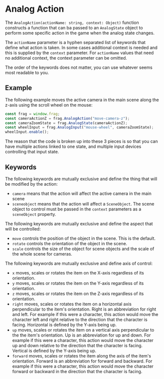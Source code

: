 # Analog Action

The `AnalogAction(actionName: string, context: Object)` function constructs
a function that can ba passed to an `AnalogState` object to perform some 
specific action in the game when the analog state changes.

The `actionName` parameter is a hyphen separated list of keywords that define
what action is taken. In some cases additional context is needed and this is
supplied by the `context` parameter. For `actionName` values that need no
additional context, the context parameter can be omitted.

The order of the keywords does not matter, you can use whatever seems most
readable to you.

## Example

The following example moves the active camera in the main scene along 
the z-axis using the scroll wheel on the mouse:

```javascript
const frag = window.frag;
const cameraActionZ = frag.AnalogAction("move-camera-z");
const cameraZoomState = frag.AnalogState(cameraActionZ);
const wheelInput = frag.AnalogInput("mouse-wheel", cameraZoomState);
wheelInput.enable();
```

The reason that the code is broken up into these 3 pieces is so that
you can have multiple actions linked to one state, and multiple input
devices controlling that input state.

## Keywords

The following keywords are mutually exclusive and define the thing that will
be modified by the action:
* `camera` means that the action will affect the active camera in the main scene
* `sceneobject` means that the action will affect a `SceneObject`. The scene object
  to control must be passed in the `context` parameters as a `sceneObject` property.

The following keywords are mutually exclusive and define the aspect that will be
controlled:
* `move` controls the position of the object in the scene. This is the default.
* `rotate` controls the orientation of the object in the scene.
* `scale` controls the size of the object for scene objects and the scale of the whole scene for cameras.

The following keywords are mutually exclusive and define axis of control:
* `x` moves, scales or rotates the item on the X-axis regardless of its orientation.
* `y` moves, scales or rotates the item on the Y-axis regardless of its orientation.
* `z` moves, scales or rotates the item on the Z-axis regardless of its orientation.
* `right` moves, scales or rotates the item on a horizontal axis perpendicular to the item's orientation. 
  Right is an abbreviation for right and left. For example if this were a character, this
  action would move the character left and right relative to the direction that the character
  is facing. Horizontal is defined by the Y-axis being up.
* `up` moves, scales or rotates the item on a vertical axis perpendicular to the the item's
  orientation. Up is an abbreviation for up and down. For example if this were a character, this
  action would move the character up and down relative to the direction that the character
  is facing. Vertical is defined by the Y-axis being up.
* `forward` moves, scales or rotates the item along the axis of the item's orientation. 
  Forward is an abbreviation for forward and backward. For example if this were a character, this
  action would move the character forward or backward in the direction that the character is
  facing.
